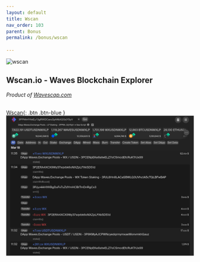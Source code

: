 ```yaml
---
layout: default
title: Wscan
nav_order: 103
parent: Bonus
permalink: /bonus/wscan

---
```


![wscan](/images/wscan.svg)

## Wscan.io - Waves Blockchain Explorer

*Product of [Wavescap.com](https://wavescap.com)*

\
[Wscan](https://wscan.io){: .btn .btn-blue }
\
![wscan](/images/wscan-1.png)
